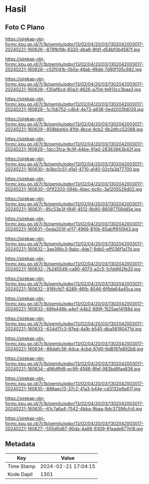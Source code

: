 # Hasil

## Foto C Plano

https://sirekap-obj-formc.kpu.go.id/7c1b/pemilu/pdpr/13/02/04/20/03/1302042003017-20240221-160626--879fbf9b-8320-4ba8-8fd1-d54bf0b4587f.jpg

https://sirekap-obj-formc.kpu.go.id/7c1b/pemilu/pdpr/13/02/04/20/03/1302042003017-20240221-160628--c52f041b-0b5a-48ab-99dd-7d90f105c682.jpg

https://sirekap-obj-formc.kpu.go.id/7c1b/pemilu/pdpr/13/02/04/20/03/1302042003017-20240221-160628--f30af6cd-60a3-4626-a70d-fe913cc3baa3.jpg

https://sirekap-obj-formc.kpu.go.id/7c1b/pemilu/pdpr/13/02/04/20/03/1302042003017-20240221-160628--1c7bb752-c4b4-4e73-a938-0ed2003fd039.jpg

https://sirekap-obj-formc.kpu.go.id/7c1b/pemilu/pdpr/13/02/04/20/03/1302042003017-20240221-160629--858bbd4d-81fd-4bcd-9cb2-9b2dfcc52088.jpg

https://sirekap-obj-formc.kpu.go.id/7c1b/pemilu/pdpr/13/02/04/20/03/1302042003017-20240221-160629--1dcc3fca-9c9f-44be-91a0-28363943b42f.jpg

https://sirekap-obj-formc.kpu.go.id/7c1b/pemilu/pdpr/13/02/04/20/03/1302042003017-20240221-160630--b0bc0c51-d1a1-4710-a140-02cfa3d77700.jpg

https://sirekap-obj-formc.kpu.go.id/7c1b/pemilu/pdpr/13/02/04/20/03/1302042003017-20240221-160630--0f1f2203-594b-4bec-bc6c-3a1205529d02.jpg

https://sirekap-obj-formc.kpu.go.id/7c1b/pemilu/pdpr/13/02/04/20/03/1302042003017-20240221-160631--95c53e3f-f84f-4512-8b90-86097758d45e.jpg

https://sirekap-obj-formc.kpu.go.id/7c1b/pemilu/pdpr/13/02/04/20/03/1302042003017-20240221-160631--0eda203f-e117-4966-810b-65abff910943.jpg

https://sirekap-obj-formc.kpu.go.id/7c1b/pemilu/pdpr/13/02/04/20/03/1302042003017-20240221-160632--3ae366c3-9abc-4de7-9db0-eff036f1a17d.jpg

https://sirekap-obj-formc.kpu.go.id/7c1b/pemilu/pdpr/13/02/04/20/03/1302042003017-20240221-160632--7b245549-ca90-4073-a2c5-1cfddf42fe20.jpg

https://sirekap-obj-formc.kpu.go.id/7c1b/pemilu/pdpr/13/02/04/20/03/1302042003017-20240221-160632--918fcfd7-8289-46fb-8546-6f9de64a45ca.jpg

https://sirekap-obj-formc.kpu.go.id/7c1b/pemilu/pdpr/13/02/04/20/03/1302042003017-20240221-160633--68fe448b-a4e1-44b2-899f-1525ae14188d.jpg

https://sirekap-obj-formc.kpu.go.id/7c1b/pemilu/pdpr/13/02/04/20/03/1302042003017-20240221-160633--634d17c3-97ed-4a1b-b545-dba58190471d.jpg

https://sirekap-obj-formc.kpu.go.id/7c1b/pemilu/pdpr/13/02/04/20/03/1302042003017-20240221-160634--86dafc36-4dca-4cbd-87d0-6d8197e892b8.jpg

https://sirekap-obj-formc.kpu.go.id/7c1b/pemilu/pdpr/13/02/04/20/03/1302042003017-20240221-160634--d96dffd9-ec99-4568-8fef-983bd8fae839.jpg

https://sirekap-obj-formc.kpu.go.id/7c1b/pemilu/pdpr/13/02/04/20/03/1302042003017-20240221-160635--888aec13-37c2-41a3-b44e-cd3132e6a617.jpg

https://sirekap-obj-formc.kpu.go.id/7c1b/pemilu/pdpr/13/02/04/20/03/1302042003017-20240221-160635--61c7a6a4-7542-4bba-9baa-9dc37396cfc6.jpg

https://sirekap-obj-formc.kpu.go.id/7c1b/pemilu/pdpr/13/02/04/20/03/1302042003017-20240221-160627--555d0d87-80da-4a66-9309-81eade677e16.jpg


## Metadata

| Key        | Value               |
| ---------- | ------------------- |
| Time Stamp | 2024-02-21 17:04:15 |
| Kode Dapil | 1301                |



